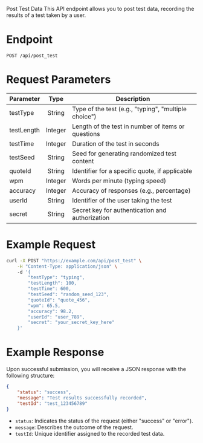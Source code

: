 Post Test Data  This API endpoint allows you to post test data, recording the results of a test taken by a user.  

# Endpoint

```
POST /api/post_test
```

# Request Parameters  
| Parameter  |  Type   | Description                                          |
| ---------- | :-----: | ---------------------------------------------------- |
| testType   | String  | Type of the test (e.g., "typing", "multiple choice") |
| testLength | Integer | Length of the test in number of items or questions   |
| testTime   | Integer | Duration of the test in seconds                      |
| testSeed   | String  | Seed for generating randomized test content          |
| quoteId    | String  | Identifier for a specific quote, if applicable       |
| wpm        | Integer | Words per minute (typing speed)                      |
| accuracy   | Integer | Accuracy of responses (e.g., percentage)             |
| userId     | String  | Identifier of the user taking the test               |
| secret     | String  | Secret key for authentication and authorization      |

# Example Request

```bash 
curl -X POST "https://example.com/api/post_test" \
	-H "Content-Type: application/json" \ 
	-d '{   
		"testType": "typing",   
		"testLength": 100,   
		"testTime": 600,   
		"testSeed": "random_seed_123",   
		"quoteId": "quote_456",   
		"wpm": 65.5,   
		"accuracy": 98.2,   
		"userId": "user_789",   
		"secret": "your_secret_key_here" 
	}'
```

# Example Response

Upon successful submission, you will receive a JSON response with the following structure:

```json
{
	"status": "success",   
	"message": "Test results successfully recorded",   
	"testId": "test_123456789" 
}
```

- `status`: Indicates the status of the request (either "success" or "error").
- `message`: Describes the outcome of the request.
- `testId`: Unique identifier assigned to the recorded test data.
